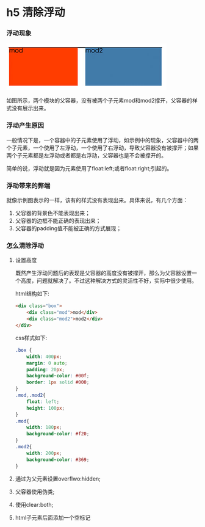 
# h5 清除浮动
### 浮动现象
![](images/img1.jpg)

如图所示，两个模块的父容器，没有被两个子元素mod和mod2撑开，父容器的样式没有展示出来。

###  浮动产生原因
一般情况下是，一个容器中的子元素使用了浮动，如示例中的现象，父容器中的两个子元素，一个使用了左浮动，一个使用了右浮动，导致父容器没有被撑开；如果两个子元素都是左浮动或者都是右浮动，父容器也是不会被撑开的。

简单的说，浮动就是因为元素使用了float:left;或者float:right;引起的。

### 浮动带来的弊端
就像示例图表示的一样，该有的样式没有表现出来。具体来说，有几个方面：

1. 父容器的背景色不能表现出来；
2. 父容器的边框不能正确的表现出来；
3. 父容器的padding值不能被正确的方式展现；

### 怎么清除浮动

1. 设置高度
	
   既然产生浮动问题后的表现是父容器的高度没有被撑开，那么为父容器设置一个高度，问题就解决了。不过这种解决方式的灵活性不好，实际中很少使用。

    html结构如下:
    ```html
    <div class="box">
        <div class="mod">mod</div>
        <div class="mod2">mod2</div>
    </div>
    ```
	css样式如下:
	```css
	.box {
        width: 400px;
        margin: 0 auto;
        padding: 20px;
        background-color: #00f;
        border: 1px solid #000;
    }
    .mod,.mod2{
        float: left;
        height: 100px;
    }
    .mod{
        width: 180px;
        background-color: #f20;
    }
    .mod2{
        width: 200px;
        background-color: #369;
    }
	```


2. 通过为父元素设置overflwo:hidden;



3. 父容器使用伪类;


4. 使用clear:both;



5. html子元素后面添加一个空标记
